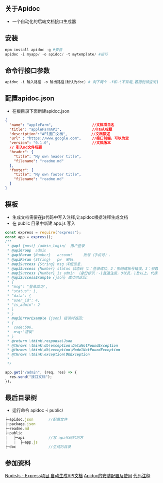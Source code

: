 ## 关于Apidoc

-   一个自动化的后端文档接口生成器



## 安装

```powershell
npm install apidoc -g #安装
apidoc -i myapp/ -o apidoc/ -t mytemplate/ #运行
```

## 命令行接口参数



```powershell
apidoc -i 输入路径 -o 输出路径(默认为doc) # 剩下两个 -f和-t不常用,若用到请查阅官方文档
```



## 配置apidoc.json

-   在根目录下面新建apidoc.json

```json
{
  "name": "appleFarm",                  //文档项目名
  "title": "appleFarmAPI",              //html标题
  "description":"API接口文档",           //文档描述
  "url" : "https://www.google.com",     //接口前缀，可以为空
  "version": "0.1.0",                   //文档版本
  // 引入md文件玩耍
  "header": {
    "title": "My own header title",
    "filename": "readme.md"
  },
  "footer": {
    "title": "My own footer title",
    "filename": "readme.md"
  }
}

```



## 模板

-   生成文档需要在js代码中写入注释,让apidoc根据注释生成文档
-   在 public 目录中新建 app.js 写入

```js
const express = require("express");
const app = express();
/**
 * @api {post} /admin_login/  用户登录
 * @apiGroup  admin
 * @apiParam {Number}   account     账号（手机号）.
 * @apiParam {String}   pw  密码.
 * @apiSuccess {String} msg 详细信息.
 * @apiSuccess {Number} status 状态码（1：登录成功，2：密码或账号错误，3：参数验证失败）
 * @apiSuccess {Number} is_admin （身份标识：-1普通注册，0球员，1及以上，代表创建的球队个数）.
 * @apiSuccessExample {json} 成功时返回:
 * {
 * "msg": "登录成功",
 * "status": 1,
 * "data": {
 * "user_id": 4,
 * "is_admin": 2
 * }
 * }
 * @apiErrorExample {json} 错误时返回:
 * {
 *  code:500,
 *  msg:"错误"
 * }
 * @return \think\response\Json
 * @throws \think\db\exception\DataNotFoundException
 * @throws \think\db\exception\ModelNotFoundException
 * @throws \think\exception\DbException
 * 
 */

app.get("/admin", (req, res) => {
  res.send("接口文档");
});

```



## 最后目录树

-   运行命令 apidoc -i public/

```js
├─apidoc.json 		//配置文件		
├─package.json
├─readme.md
├─public
|   ├─api			//写 api代码的地方
|   |  ├─app.js
├─doc 				//生成的目录
```





## 参加资料

[NodeJs - Express项目 自动生成API文档](https://www.jianshu.com/p/7e1b057b047c/)
[Apidoc的安装配置及使用](https://juejin.im/post/6844903990606446605)
[代码注释](https://juejin.im/post/6844903554210070541#heading-2)